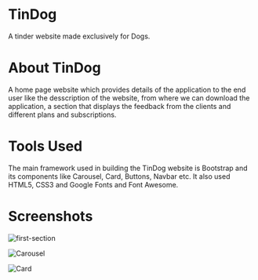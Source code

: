 # TinDog
A tinder website made exclusively for Dogs.

# About TinDog
A home page website which provides details of the application to the end user like the desscription of the website, from where we can download the application, a section that displays the feedback from the clients and different plans and subscriptions.

# Tools Used
The main framework used in building the TinDog website is Bootstrap and its components like Carousel, Card, Buttons, Navbar etc. It also used HTML5, CSS3 and Google Fonts and Font Awesome.

# Screenshots
![first-section](https://user-images.githubusercontent.com/93343362/178289035-4b09bc9f-9d69-4823-8051-6a04cb2b5495.png)

![Carousel](https://user-images.githubusercontent.com/93343362/178289080-f16e9723-636a-4f1a-be8d-ceb097c5ac09.png)

![Card](https://user-images.githubusercontent.com/93343362/178289114-f914d0e9-d10d-4c37-878a-062fbfdfd416.png)
